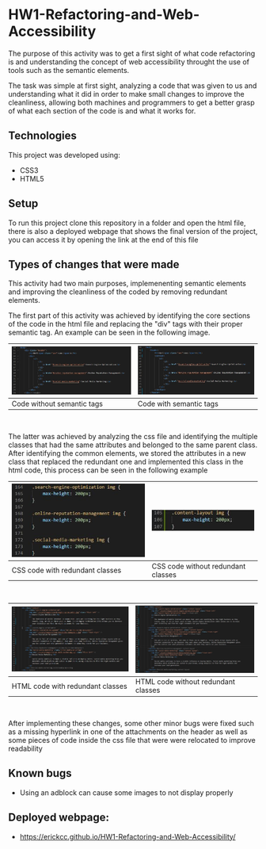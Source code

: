 # HW1-Refactoring-and-Web-Accessibility

The purpose of this activity was to get a first sight of what code refactoring is and understanding the concept of web accessibility throught the use of tools such as the semantic elements.

The task was simple at first sight, analyzing a code that was given to us and understanding what it did in order to make small changes to improve the cleanliness, allowing both machines and programmers to get a better grasp of what each section of the code is and what it works for.

## Technologies

This project was developed using:
* CSS3
* HTML5

## Setup

To run this project clone this repository in a folder and open the html file, there is also a deployed webpage that shows the final version of the project, you can access it by opening the link at the end of this file

## Types of changes that were made

This activity had two main purposes, implemenenting semantic elements and improving the cleanliness of the coded by removing redundant elements.

The first part of this activity was achieved by identifying the core sections of the code in the html file and replacing the "div" tags with their proper semantic tag. An example can be seen in the following image.

|![Code without semantic tags](./assets/images/code-without-semantics.jpg)   | ![Code without semantic tags](./assets/images/code-with-semantics.jpg) |
| ------------- | ------------- |
| Code without semantic tags  | Code with semantic tags  |

&nbsp;

The latter was achieved by analyzing the css file and identifying the multiple classes that had the same attributes and belonged to the same parent class. After identifying the common elements, we stored the attributes in a new class that replaced the redundant one and implemented this class in the html code, this process can be seen in the following example

|![Code with redundant classes](./assets/images/code-redundant.jpg)   | ![Code without redundant classes](./assets/images/code-non-redundant.jpg) |
| ------------- | ------------- |
| CSS code with redundant classes  | CSS code without redundant classes  |

&nbsp;

|![Original HTML code](./assets/images/code-original-html.jpg)   | ![Code without redundant classes](./assets/images/code-fixed-html.jpg) |
| ------------- | ------------- |
| HTML code with redundant classes  | HTML code without redundant classes  |

&nbsp;

After implementing these changes, some other minor bugs were fixed such as a missing hyperlink in one of the attachments on the header as well as some pieces of code inside the css file that were were relocated to improve readability

## Known bugs

* Using an adblock can cause some images to not display properly



## Deployed webpage:
* https://erickcc.github.io/HW1-Refactoring-and-Web-Accessibility/